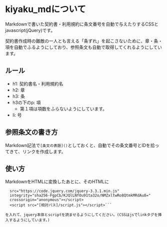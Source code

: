# kiyaku_mdについて
Markdownで書いた契約書・利用規約に条文番号を自動で与えたりするCSSとjavascript(jQuery)です。

契約書作成時の難敵の一人とも言える「条ずれ」を起こさないために、章・条・項を自動でふるようにしており、参照条文も自動で取得してくれるようにしています。

## ルール
- h1: 契約書名・利用規約名
- h2: 章
- h3: 条
- h3の下のp: 項
  - 第１項は項数をふらないようにしています。
- li: 号

## 参照条文の書き方
Markdown記法で```[条文の表題]()```としておくと、自動でその条文番号とIDを拾ってきて、リンクを作成します。

## 使い方
MarkdownをHTMLに変換したあとに、そのHTMLに

```<script
  src="https://code.jquery.com/jquery-3.3.1.min.js"
  integrity="sha256-FgpCb/KJQlLNfOu91ta32o/NMZxltwRo8QtmkMRdAu8="
  crossorigin="anonymous"></script>
  <script src="[相対パス]/script.js"></script>```

を入れて、jquery本体とscriptを読ませるようにしてください。(CSSはjsでlinkタグを挿入するようにしています。)